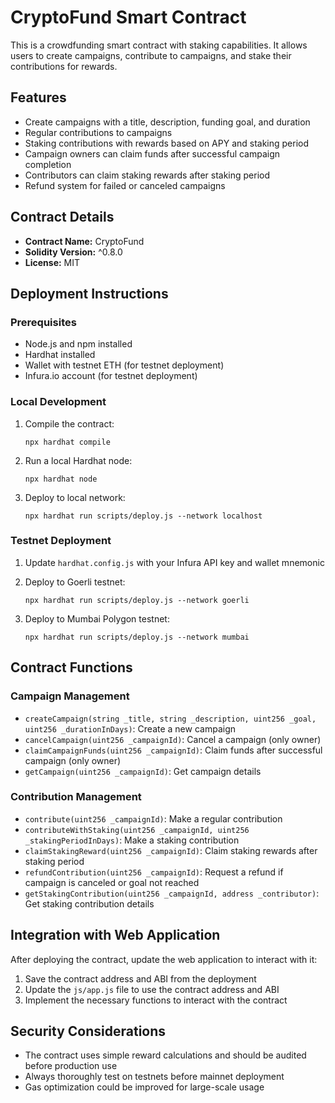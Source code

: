 # CryptoFund Smart Contract

This is a crowdfunding smart contract with staking capabilities. It allows users to create campaigns, contribute to campaigns, and stake their contributions for rewards.

## Features

- Create campaigns with a title, description, funding goal, and duration
- Regular contributions to campaigns
- Staking contributions with rewards based on APY and staking period
- Campaign owners can claim funds after successful campaign completion
- Contributors can claim staking rewards after staking period
- Refund system for failed or canceled campaigns

## Contract Details

- **Contract Name:** CryptoFund
- **Solidity Version:** ^0.8.0
- **License:** MIT

## Deployment Instructions

### Prerequisites

- Node.js and npm installed
- Hardhat installed
- Wallet with testnet ETH (for testnet deployment)
- Infura.io account (for testnet deployment)

### Local Development

1. Compile the contract:
   ```
   npx hardhat compile
   ```

2. Run a local Hardhat node:
   ```
   npx hardhat node
   ```

3. Deploy to local network:
   ```
   npx hardhat run scripts/deploy.js --network localhost
   ```

### Testnet Deployment

1. Update `hardhat.config.js` with your Infura API key and wallet mnemonic

2. Deploy to Goerli testnet:
   ```
   npx hardhat run scripts/deploy.js --network goerli
   ```

3. Deploy to Mumbai Polygon testnet:
   ```
   npx hardhat run scripts/deploy.js --network mumbai
   ```

## Contract Functions

### Campaign Management

- `createCampaign(string _title, string _description, uint256 _goal, uint256 _durationInDays)`: Create a new campaign
- `cancelCampaign(uint256 _campaignId)`: Cancel a campaign (only owner)
- `claimCampaignFunds(uint256 _campaignId)`: Claim funds after successful campaign (only owner)
- `getCampaign(uint256 _campaignId)`: Get campaign details

### Contribution Management

- `contribute(uint256 _campaignId)`: Make a regular contribution
- `contributeWithStaking(uint256 _campaignId, uint256 _stakingPeriodInDays)`: Make a staking contribution
- `claimStakingReward(uint256 _campaignId)`: Claim staking rewards after staking period
- `refundContribution(uint256 _campaignId)`: Request a refund if campaign is canceled or goal not reached
- `getStakingContribution(uint256 _campaignId, address _contributor)`: Get staking contribution details

## Integration with Web Application

After deploying the contract, update the web application to interact with it:

1. Save the contract address and ABI from the deployment
2. Update the `js/app.js` file to use the contract address and ABI
3. Implement the necessary functions to interact with the contract

## Security Considerations

- The contract uses simple reward calculations and should be audited before production use
- Always thoroughly test on testnets before mainnet deployment
- Gas optimization could be improved for large-scale usage